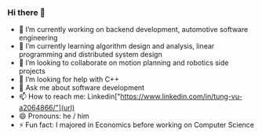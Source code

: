 ### Hi there 👋

- 🔭 I’m currently working on backend development, automotive software engineering
- 🌱 I’m currently learning algorithm design and analysis, linear programming and distributed system design
- 👯 I’m looking to collaborate on motion planning and robotics side projects
- 🤔 I’m looking for help with C++
- 💬 Ask me about software development
- 📫 How to reach me: Linkedin["https://www.linkedin.com/in/tung-vu-a2064866/"](url)
- 😄 Pronouns: he / him
- ⚡ Fun fact: I majored in Economics before working on Computer Science
<!--
**vutung3196/vutung3196** is a ✨ _special_ ✨ repository because its `README.md` (this file) appears on your GitHub profile.

Here are some ideas to get you started:

- 🔭 I’m currently working on ...
- 🌱 I’m currently learning ...
- 👯 I’m looking to collaborate on ...
- 🤔 I’m looking for help with ...
- 💬 Ask me about ...
- 📫 How to reach me: ...
- 😄 Pronouns: ...
- ⚡ Fun fact: ...
-->
